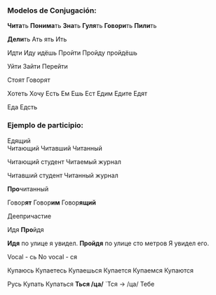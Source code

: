 ### Modelos de Conjugación:

**Чита**ть
**Понима**ть
**Зна**ть
**Гуля**ть
**Говори**ть
**Пили**ть

**Дели**ть
Ать ять
Ить

Идти
Иду идёшь
Пройти
Пройду пройдёшь

Уйти
Зайти
Перейти

Стоят
Говорят


Хотеть
Хочу
Есть
Ем
Ешь
Ест
Едим
Едите
Едят

Еда
Едсть

### Ejemplo de participio:

Едящий  
Читающий
Читавший
Читанный

Читающий студент
Читаемый журнал

Читавший студент
Читанный журнал

**Про**читанный

Говор**ят**
Говор**им**
Говор**ящий**

Деепричастие

Идя
**Про**йдя

**Идя** по улице я увидел.
**Пройдя** по улице сто метров Я увидел его.

Vocal - сь
No vocal - ся

Купаюсь
Купаетесь
Купаешься
Купается
Купаемся
Купаются

Русь
Купать
Купаться
**Ться /ца/** `Тся -> /ца/
Тебе